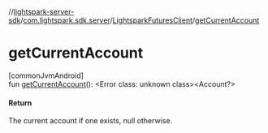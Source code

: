 //[lightspark-server-sdk](../../../index.md)/[com.lightspark.sdk.server](../index.md)/[LightsparkFuturesClient](index.md)/[getCurrentAccount](get-current-account.md)

# getCurrentAccount

[commonJvmAndroid]\
fun [getCurrentAccount](get-current-account.md)(): &lt;Error class: unknown class&gt;&lt;Account?&gt;

#### Return

The current account if one exists, null otherwise.
